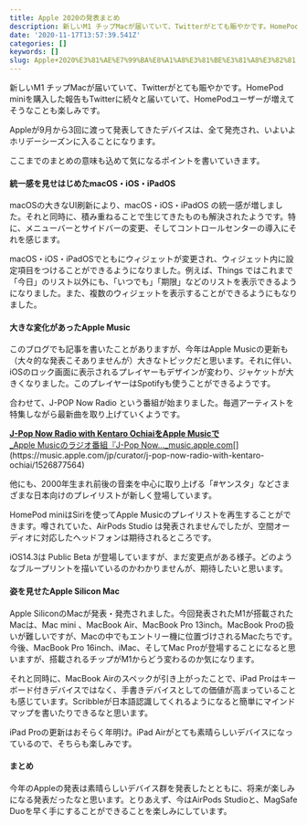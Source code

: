 ```yaml
---
title: Apple 2020の発表まとめ
description: 新しいM1 チップMacが届いていて、Twitterがとても賑やかです。HomePod miniを購入した報告もTwitterに続々と届いていて、HomePodユーザーが増えてそうなことも楽しみです。
date: '2020-11-17T13:57:39.541Z'
categories: []
keywords: []
slug: Apple+2020%E3%81%AE%E7%99%BA%E8%A1%A8%E3%81%BE%E3%81%A8%E3%82%81
---
```

新しいM1 チップMacが届いていて、Twitterがとても賑やかです。HomePod miniを購入した報告もTwitterに続々と届いていて、HomePodユーザーが増えてそうなことも楽しみです。

Appleが9月から3回に渡って発表してきたデバイスは、全て発売され、いよいよホリデーシーズンに入ることになります。

ここまでのまとめの意味も込めて気になるポイントを書いていきます。

#### 統一感を見せはじめたmacOS・iOS・iPadOS

macOSの大きなUI刷新により、macOS・iOS・iPadOS の統一感が増しました。それと同時に、積み重ねることで生じてきたものも解決されたようです。特に、メニューバーとサイドバーの変更、そしてコントロールセンターの導入にそれを感じます。

macOS・iOS・iPadOSでともにウィジェットが変更され、ウィジェット内に設定項目をつけることができるようになりました。例えば、Things ではこれまで 「今日」のリスト以外にも、「いつでも」「期限」などのリストを表示できるようになりました。また、複数のウィジェットを表示することができるようにもなりました。

#### 大きな変化があったApple Music

このブログでも記事を書いたことがありますが、今年はApple Musicの更新も（大々的な発表こそありませんが）大きなトピックだと思います。それに伴い、iOSのロック画面に表示されるプレイヤーもデザインが変わり、ジャケットが大きくなりました。このプレイヤーはSpotifyも使うことができるようです。

合わせて、J-POP Now Radio という番組が始まりました。毎週アーティストを特集しながら最新曲を取り上げていくようです。

[**J-Pop Now Radio with Kentaro OchiaiをApple Musicで**  
_Apple Musicのラジオ番組『J-Pop Now…_music.apple.com](https://music.apple.com/jp/curator/j-pop-now-radio-with-kentaro-ochiai/1526877564 "https://music.apple.com/jp/curator/j-pop-now-radio-with-kentaro-ochiai/1526877564")[](https://music.apple.com/jp/curator/j-pop-now-radio-with-kentaro-ochiai/1526877564)

他にも、2000年生まれ前後の音楽を中心に取り上げる「#ヤンスタ」などさまざまな日本向けのプレイリストが新しく登場しています。

HomePod miniはSiriを使ってApple Musicのプレイリストを再生することができます。噂されていた、AirPods Studio は発表されませんでしたが、空間オーディオに対応したヘッドフォンは期待されるところです。

iOS14.3は Public Beta が登場していますが、まだ変更点がある様子。どのようなブループリントを描いているのかわかりませんが、期待したいと思います。

#### 姿を見せたApple Silicon Mac

Apple SiliconのMacが発表・発売されました。今回発表されたM1が搭載されたMacは、Mac mini 、MacBook Air、MacBook Pro 13inch。MacBook Proの扱いが難しいですが、Macの中でもエントリー機に位置づけされるMacたちです。今後、MacBook Pro 16inch、iMac、そしてMac Proが登場することになると思いますが、搭載されるチップがM1からどう変わるのか気になります。

それと同時に、MacBook Airのスペックが引き上がったことで、iPad Proはキーボード付きデバイスではなく、手書きデバイスとしての価値が高まっていることも感じています。Scribbleが日本語認識してくれるようになると簡単にマインドマップを書いたりできるなと思います。

iPad Proの更新はおそらく年明け。iPad Airがとても素晴らしいデバイスになっているので、そちらも楽しみです。

#### まとめ

今年のAppleの発表は素晴らしいデバイス群を発表したとともに、将来が楽しみになる発表だったなと思います。とりあえず、今はAirPods Studioと、MagSafe Duoを早く手にすることができることを楽しみにしています。